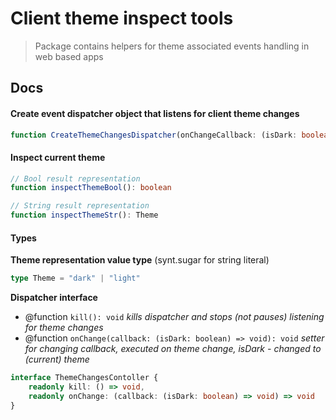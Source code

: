 # Client theme inspect tools
> Package contains helpers for theme associated events handling in web based apps

## Docs
#### Create event dispatcher object that listens for client theme changes
```ts
function CreateThemeChangesDispatcher(onChangeCallback: (isDark: boolean) => void = () => undefined): ThemeChangesContoller
```

#### Inspect current theme
```ts
// Bool result representation
function inspectThemeBool(): boolean

// String result representation
function inspectThemeStr(): Theme
```

#### Types

**Theme representation value type**
(synt.sugar for string literal)

```ts
type Theme = "dark" | "light"
```

**Dispatcher interface**
 * @function `kill(): void` *kills dispatcher and stops (not pauses) listening for theme changes*
 * @function `onChange(callback: (isDark: boolean) => void): void` *setter for changing callback, executed on theme change, isDark - changed to (current) theme*
```ts
interface ThemeChangesContoller {
    readonly kill: () => void,
    readonly onChange: (callback: (isDark: boolean) => void) => void
}
```